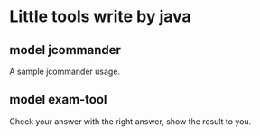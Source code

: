 # Little tools write by java

## model jcommander

A sample jcommander usage.

## model exam-tool

Check your answer with the right answer, show the result to you. 